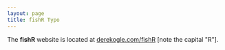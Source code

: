 ```yaml
---
layout: page
title: fishR Typo
---
```


The **fishR** website is located at [derekogle.com/fishR](http://derekogle.com/fishr) [note the capital "R"].
